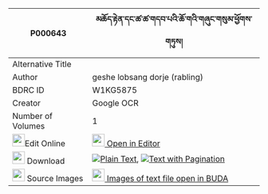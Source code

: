 |P000643|མཆོད་རྟེན་དང་ཚ་ཚ་གདབ་པའི་ཆོ་གའི་གཞུང་གསུམ་ཕྱོགས་གཏུས། 
| --- | --- 
|Alternative Title |
|Author| geshe lobsang dorje (rabling)
|BDRC ID | W1KG5875
|Creator | Google OCR
|Number of Volumes| 1
|<img width="25" src="https://img.icons8.com/color/25/000000/edit-property.png">Edit Online| [<img width="25" src="https://avatars.githubusercontent.com/u/45091458?s=200&v=4"> Open in Editor](http://editor.openpecha.org/P000643)
|<img width="25" src="https://img.icons8.com/fluent/48/000000/download-2.png"/>  Download | [![](https://img.icons8.com/color/20/000000/txt.png)Plain Text](https://github.com/Openpecha/P000643/releases/download/v1/chorten_dang_tsatsa_dabpa_i_ch_plain_P000643.zip), [![](https://img.icons8.com/color/20/000000/txt.png)Text with Pagination](https://github.com/Openpecha/P000643/releases/download/v1/chorten_dang_tsatsa_dabpa_i_ch_pages_P000643.zip)
|<img width="25" src="https://img.icons8.com/plasticine/100/000000/pictures-folder.png"/>  Source Images | [<img width="25" src="https://library.bdrc.io/icons/BUDA-small.svg"> Images of text file open in BUDA](https://library.bdrc.io/show/bdr:W1KG5875)